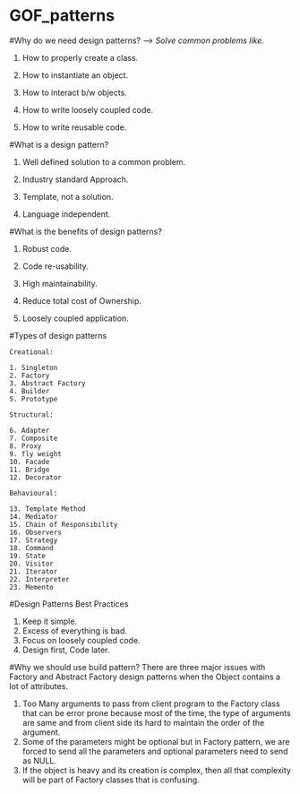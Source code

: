 # GOF_patterns
#Why do we need design patterns?
--> _Solve common problems like._

1) How to properly create a class.
  
2) How to instantiate an object.
  
3) How to interact b/w objects.
  
4) How to write loosely coupled code.
  
5) How to write reusable code.

#What is a design pattern?

1) Well defined solution to a common problem.

2) Industry standard Approach.
 
3) Template, not a solution.

4) Language independent.

#What is the benefits of design patterns?
1) Robust code.

2) Code re-usability.

3) High maintainability. 

4) Reduce total cost of Ownership.

5) Loosely coupled application.

#Types of design patterns 

`Creational:`

    1. Singleton
    2. Factory
    3. Abstract Factory
    4. Builder
    5. Prototype

`Structural:` 

    6. Adapter
    7. Composite
    8. Proxy
    9. fly weight
    10. Facade
    11. Bridge
    12. Decorator

`Behavioural:`

    13. Template Method
    14. Mediator
    15. Chain of Responsibility
    16. Observers
    17. Strategy
    18. Command
    19. State 
    20. Visitor
    21. Iterator
    22. Interpreter
    23. Memento


#Design Patterns Best Practices 
1) Keep it simple.
2) Excess of everything is bad.
3) Focus on loosely coupled code.
4) Design first, Code later.

#Why we should use build pattern?
There are three major issues with Factory and Abstract Factory design patterns when the Object contains a lot of attributes.
1) Too Many arguments to pass from client program to the Factory class that can be error prone because most of the time, the type of arguments are same and from client side its hard to maintain the order of the argument.
2) Some of the parameters might be optional but in Factory pattern, we are forced to send all the parameters and optional parameters need to send as NULL.
3) If the object is heavy and its creation is complex, then all that complexity will be part of Factory classes that is confusing.



